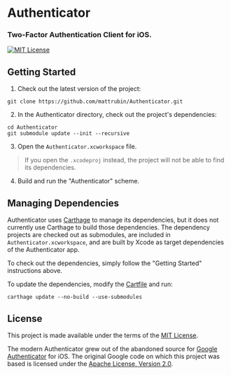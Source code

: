 # Authenticator
### Two-Factor Authentication Client for iOS.


[![MIT License](http://img.shields.io/badge/license-mit-blue.svg?style=flat)](LICENSE.txt)


## Getting Started

1. Check out the latest version of the project:
  ```
  git clone https://github.com/mattrubin/Authenticator.git
  ```

2. In the Authenticator directory, check out the project's dependencies:
  ```
  cd Authenticator
  git submodule update --init --recursive
  ```

3. Open the `Authenticator.xcworkspace` file.
> If you open the `.xcodeproj` instead, the project will not be able to find its dependencies.

4. Build and run the "Authenticator" scheme.


## Managing Dependencies

Authenticator uses [Carthage] to manage its dependencies, but it does not currently use Carthage to build those dependencies. The dependency projects are checked out as submodules, are included in `Authenticator.xcworkspace`, and are built by Xcode as target dependencies of the Authenticator app.

To check out the dependencies, simply follow the "Getting Started" instructions above.

To update the dependencies, modify the [Cartfile] and run:
```
carthage update --no-build --use-submodules
```

[Carthage]: https://github.com/Carthage/Carthage
[Cartfile]: Cartfile


## License

This project is made available under the terms of the [MIT License](http://opensource.org/licenses/MIT).

The modern Authenticator grew out of the abandoned source for [Google Authenticator](https://code.google.com/p/google-authenticator/) for iOS. The original Google code on which this project was based is licensed under the [Apache License, Version 2.0](https://www.apache.org/licenses/LICENSE-2.0).
